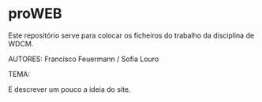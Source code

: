 # proWEB
Este repositório serve para colocar os ficheiros do trabalho da disciplina de WDCM.

AUTORES: Francisco Feuermann / Sofia Louro

TEMA:

E descrever um pouco a ideia do site.

